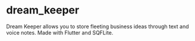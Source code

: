 # dream_keeper
Dream Keeper allows you to store fleeting business ideas through text and voice notes. Made with Flutter and SQFLite.
